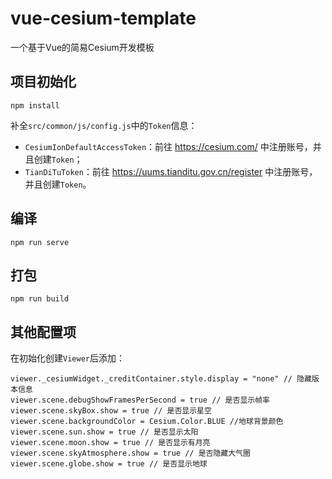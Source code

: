 # vue-cesium-template
一个基于Vue的简易Cesium开发模板

## 项目初始化
```
npm install
```

补全`src/common/js/config.js`中的`Token`信息：
- `CesiumIonDefaultAccessToken`：前往 https://cesium.com/ 中注册账号，并且创建`Token`；
- `TianDiTuToken`：前往 https://uums.tianditu.gov.cn/register 中注册账号，并且创建`Token`。

## 编译
```
npm run serve
```

## 打包
```
npm run build
```

## 其他配置项
在初始化创建`Viewer`后添加：
```
viewer._cesiumWidget._creditContainer.style.display = "none" // 隐藏版本信息
viewer.scene.debugShowFramesPerSecond = true // 是否显示帧率
viewer.scene.skyBox.show = true // 是否显示星空
viewer.scene.backgroundColor = Cesium.Color.BLUE //地球背景颜色
viewer.scene.sun.show = true // 是否显示太阳
viewer.scene.moon.show = true // 是否显示有月亮
viewer.scene.skyAtmosphere.show = true // 是否隐藏大气圈
viewer.scene.globe.show = true // 是否显示地球
```